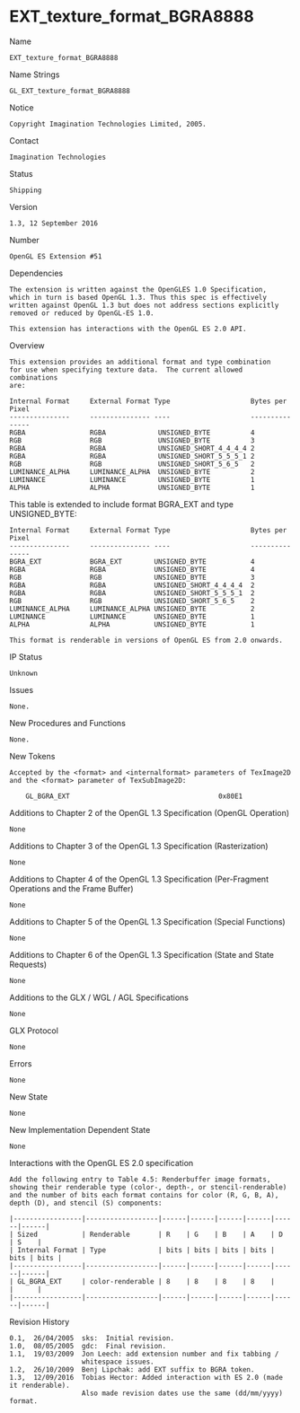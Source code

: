 # EXT_texture_format_BGRA8888

Name

    EXT_texture_format_BGRA8888

Name Strings

    GL_EXT_texture_format_BGRA8888

Notice

    Copyright Imagination Technologies Limited, 2005.

Contact

    Imagination Technologies

Status

    Shipping

Version

    1.3, 12 September 2016

Number

    OpenGL ES Extension #51

Dependencies

    The extension is written against the OpenGLES 1.0 Specification,
    which in turn is based OpenGL 1.3. Thus this spec is effectively
    written against OpenGL 1.3 but does not address sections explicitly
    removed or reduced by OpenGL-ES 1.0.
    
    This extension has interactions with the OpenGL ES 2.0 API.

Overview

    This extension provides an additional format and type combination
    for use when specifying texture data.  The current allowed combinations
    are:

    Internal Format     External Format Type                    Bytes per Pixel
    ---------------     --------------- ----                    ---------------
    RGBA                RGBA             UNSIGNED_BYTE          4
    RGB                 RGB              UNSIGNED_BYTE          3
    RGBA                RGBA             UNSIGNED_SHORT_4_4_4_4 2
    RGBA                RGBA             UNSIGNED_SHORT_5_5_5_1 2
    RGB                 RGB              UNSIGNED_SHORT_5_6_5   2
    LUMINANCE_ALPHA     LUMINANCE_ALPHA  UNSIGNED_BYTE          2
    LUMINANCE           LUMINANCE        UNSIGNED_BYTE          1
    ALPHA               ALPHA            UNSIGNED_BYTE          1


   This table is extended to include format BGRA_EXT and type UNSIGNED_BYTE:

    Internal Format     External Format Type                    Bytes per Pixel
    ---------------     --------------- ----                    ---------------
    BGRA_EXT            BGRA_EXT        UNSIGNED_BYTE           4
    RGBA                RGBA            UNSIGNED_BYTE           4
    RGB                 RGB             UNSIGNED_BYTE           3
    RGBA                RGBA            UNSIGNED_SHORT_4_4_4_4  2
    RGBA                RGBA            UNSIGNED_SHORT_5_5_5_1  2
    RGB                 RGB             UNSIGNED_SHORT_5_6_5    2
    LUMINANCE_ALPHA     LUMINANCE_ALPHA UNSIGNED_BYTE           2
    LUMINANCE           LUMINANCE       UNSIGNED_BYTE           1
    ALPHA               ALPHA           UNSIGNED_BYTE           1
    
    This format is renderable in versions of OpenGL ES from 2.0 onwards.

IP Status

    Unknown

Issues

    None.

New Procedures and Functions

    None.

New Tokens

    Accepted by the <format> and <internalformat> parameters of TexImage2D
    and the <format> parameter of TexSubImage2D:

        GL_BGRA_EXT                                     0x80E1

Additions to Chapter 2 of the OpenGL 1.3 Specification (OpenGL Operation)

    None

Additions to Chapter 3 of the OpenGL 1.3 Specification (Rasterization)

    None

Additions to Chapter 4 of the OpenGL 1.3 Specification (Per-Fragment Operations and the Frame Buffer)

    None

Additions to Chapter 5 of the OpenGL 1.3 Specification (Special Functions)

    None

Additions to Chapter 6 of the OpenGL 1.3 Specification (State and State Requests)

    None

Additions to the GLX / WGL / AGL Specifications

    None

GLX Protocol

    None

Errors

    None

New State

    None

New Implementation Dependent State

    None
    
Interactions with the OpenGL ES 2.0 specification

    Add the following entry to Table 4.5: Renderbuffer image formats,
    showing their renderable type (color-, depth-, or stencil-renderable)
    and the number of bits each format contains for color (R, G, B, A),
    depth (D), and stencil (S) components:
    
    |-----------------|------------------|------|------|------|------|------|------|
    | Sized           | Renderable       | R    | G    | B    | A    | D    | S    |
    | Internal Format | Type             | bits | bits | bits | bits | bits | bits |
    |-----------------|------------------|------|------|------|------|------|------|
    | GL_BGRA_EXT     | color-renderable | 8    | 8    | 8    | 8    |      |      |
    |-----------------|------------------|------|------|------|------|------|------|

Revision History

    0.1,  26/04/2005  sks:  Initial revision.
    1.0,  08/05/2005  gdc:  Final revision.
    1.1,  19/03/2009  Jon Leech: add extension number and fix tabbing /
                      whitespace issues.
    1.2,  26/10/2009  Benj Lipchak: add EXT suffix to BGRA token.
    1.3,  12/09/2016  Tobias Hector: Added interaction with ES 2.0 (made it renderable).
                      Also made revision dates use the same (dd/mm/yyyy) format.